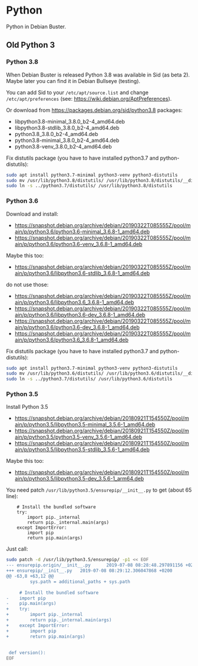 

Python
======

Python in Debian Buster.


Old Python 3
------------

### Python 3.8

When Debian Buster is released Python 3.8 was available in Sid (as beta 2).
Maybe later you can find it in Debian Bullseye (testing).

You can add Sid to your `/etc/apt/source.list` and change `/etc/apt/preferences`
(see: https://wiki.debian.org/AptPreferences).

Or download from https://packages.debian.org/sid/python3.8 packages:
* libpython3.8-minimal_3.8.0_b2-4_amd64.deb
* libpython3.8-stdlib_3.8.0_b2-4_amd64.deb
* python3.8_3.8.0_b2-4_amd64.deb
* python3.8-minimal_3.8.0_b2-4_amd64.deb
* python3.8-venv_3.8.0_b2-4_amd64.deb

Fix distutils package (you have to have installed python3.7 and python-distutils):
```bash
sudo apt install python3.7-minimal python3-venv python3-distutils
sudo mv /usr/lib/python3.8/distutils/ /usr/lib/python3.8/distutils/__distutils
sudo ln -s ../python3.7/distutils/ /usr/lib/python3.8/distutils
```



### Python 3.6

Download and install:
* https://snapshot.debian.org/archive/debian/20190322T085555Z/pool/main/p/python3.6/python3.6-minimal_3.6.8-1_amd64.deb
* https://snapshot.debian.org/archive/debian/20190322T085555Z/pool/main/p/python3.6/python3.6-venv_3.6.8-1_amd64.deb

Maybe this too:
* https://snapshot.debian.org/archive/debian/20190322T085555Z/pool/main/p/python3.6/libpython3.6-stdlib_3.6.8-1_amd64.deb

do not use those:
* https://snapshot.debian.org/archive/debian/20190322T085555Z/pool/main/p/python3.6/libpython3.6_3.6.8-1_amd64.deb
* https://snapshot.debian.org/archive/debian/20190322T085555Z/pool/main/p/python3.6/libpython3.6-dev_3.6.8-1_amd64.deb
* https://snapshot.debian.org/archive/debian/20190322T085555Z/pool/main/p/python3.6/python3.6-dev_3.6.8-1_amd64.deb
* https://snapshot.debian.org/archive/debian/20190322T085555Z/pool/main/p/python3.6/python3.6_3.6.8-1_amd64.deb

Fix distutils package (you have to have installed python3.7 and python-distutils):
```bash
sudo apt install python3.7-minimal python3-venv python3-distutils
sudo mv /usr/lib/python3.6/distutils/ /usr/lib/python3.6/distutils/__distutils
sudo ln -s ../python3.7/distutils/ /usr/lib/python3.6/distutils
```


### Python 3.5

Install Python 3.5
* https://snapshot.debian.org/archive/debian/20180921T154550Z/pool/main/p/python3.5/libpython3.5-minimal_3.5.6-1_amd64.deb
* https://snapshot.debian.org/archive/debian/20180921T154550Z/pool/main/p/python3.5/python3.5-venv_3.5.6-1_amd64.deb
* https://snapshot.debian.org/archive/debian/20180921T154550Z/pool/main/p/python3.5/libpython3.5-stdlib_3.5.6-1_amd64.deb

Maybe this too:
* https://snapshot.debian.org/archive/debian/20180921T154550Z/pool/main/p/python3.5/libpython3.5-dev_3.5.6-1_arm64.deb

You need patch `/usr/lib/python3.5/ensurepip/__init__.py` to get (about 65 line):
```
    # Install the bundled software
    try:
        import pip._internal
        return pip._internal.main(args)
    except ImportError:
        import pip
        return pip.main(args)
```

Just call:

```bash
sudo patch -d /usr/lib/python3.5/ensurepip/ -p1 << EOF
--- ensurepip.origin/__init__.py      2019-07-08 08:28:48.297891156 +0200
+++ ensurepip/__init__.py   2019-07-08 08:29:12.306047868 +0200
@@ -63,8 +63,12 @@
         sys.path = additional_paths + sys.path
 
     # Install the bundled software
-    import pip
-    pip.main(args)
+    try:
+        import pip._internal
+        return pip._internal.main(args)
+    except ImportError:
+        import pip
+        return pip.main(args)
 
 
 def version():
EOF
```

